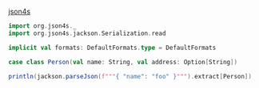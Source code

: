 [json4s](https://github.com/json4s/json4s)

```scala
import org.json4s._
import org.json4s.jackson.Serialization.read

implicit val formats: DefaultFormats.type = DefaultFormats

case class Person(val name: String, val address: Option[String])

println(jackson.parseJson(f"""{ "name": "foo" }""").extract[Person])
```
